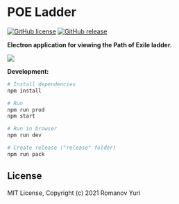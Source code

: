 # POE Ladder

[![GitHub license](https://img.shields.io/badge/license-MIT-blue.svg)](https://github.com/darteil/POELadder/blob/master/LICENSE.md) [![GitHub release](https://img.shields.io/github/release/darteil/POELadder)](https://github.com/darteil/POELadder/releases)

**Electron application for viewing the Path of Exile ladder.**

![](http://darteil-projects.ru/static/images/poe-ladder-image.png)

**Development:**

```bash
# Install dependencies
npm install

# Run
npm run prod
npm start

# Run in browser
npm run dev

# Create release ("release" folder)
npm run pack
```

## License

MIT License, Copyright (c) 2021 Romanov Yuri

